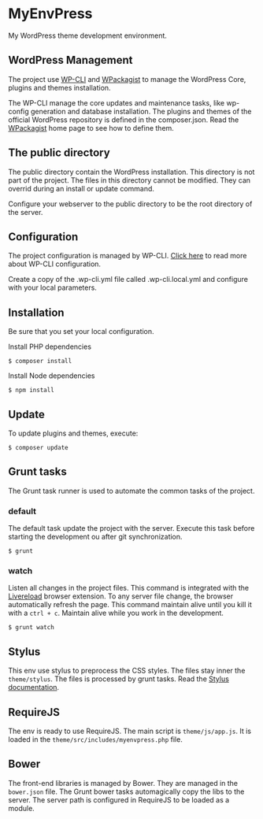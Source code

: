 # MyEnvPress

My WordPress theme development environment.

## WordPress Management

The project use [WP-CLI](http://wp-cli.org/) and [WPackagist](http://wpackagist.org/) to manage the WordPress Core, plugins and themes installation.

The WP-CLI manage the core updates and maintenance tasks, like wp-config generation and database installation. The plugins and themes of the official WordPress repository is defined in the composer.json. Read the [WPackagist](http://wpackagist.org/) home page to see how to define them.

## The public directory

The public directory contain the WordPress installation. This directory is not part of the project. The files in this directory cannot be modified. They can overrid during an install or update command.

Configure your webserver to the public directory to be the root directory of the server.

## Configuration

The project configuration is managed by WP-CLI. [Click here](http://wp-cli.org/config/) to read more about WP-CLI configuration.

Create a copy of the .wp-cli.yml file called .wp-cli.local.yml and configure with your local parameters.

## Installation

Be sure that you set your local configuration.

Install PHP dependencies

	$ composer install
	
Install Node dependencies

	$ npm install

## Update

To update plugins and themes, execute:

	$ composer update
	
## Grunt tasks

The Grunt task runner is used to automate the common tasks of the project.

### default

The default task update the project with the server. Execute this task before starting the development ou after git synchronization.

	$ grunt
	
### watch

Listen all changes in the project files. This command is integrated with the [Livereload](http://livereload.com/extensions/) browser extension. To any server file change, the browser automatically refresh the page. This command maintain alive until you kill it with a `ctrl + c`. Maintain alive while you work in the development.

	$ grunt watch
	
## Stylus

This env use stylus to preprocess the CSS styles. The files stay inner the `theme/stylus`. The files is processed by grunt tasks. Read the [Stylus documentation](http://stylus-lang.com/).

## RequireJS

The env is ready to use RequireJS. The main script is `theme/js/app.js`. It is loaded in the `theme/src/includes/myenvpress.php` file.

## Bower

The front-end libraries is managed by Bower. They are managed in the `bower.json` file. The Grunt bower tasks automagically copy the libs to the server. The server path is configured in RequireJS to be loaded as a module. 

